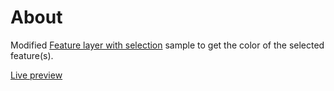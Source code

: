 # About

Modified [Feature layer with selection](https://developers.arcgis.com/javascript/jssamples/fl_selectfeatures.html) sample to get the color of the selected feature(s).

[Live preview](http://gdhakal.github.io/color-of-selected-feature/index.html)
